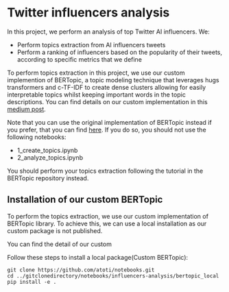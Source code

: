 # Twitter influencers analysis


In this project, we perform an analysis of top Twitter AI influencers.
We:

- Perform topics extraction from AI influencers tweets
- Perform a ranking of influencers based on the popularity of their tweets, according to specific metrics that we define

To perform topics extraction in this project, we use our custom implemention of BERTopic, a topic modeling technique that leverages hugs transformers and c-TF-IDF to create dense clusters allowing for easily interpretable topics whilst keeping important words in the topic descriptions. You can find details on our custom implementation in this [medium post](https://medium.com/atoti/topic-modeling-on-twitter-using-sentence-bert-8acdad958eb1).


Note that you can use the original implementation of BERTopic instead if you prefer, that you can find [here](https://maartengr.github.io/BERTopic/). If you do so, you should not use the following notebooks:

- 1_create_topics.ipynb
- 2_analyze_topics.ipynb

You should perform your topics extraction following the tutorial in the BERTopic repository instead.


## Installation of our custom BERTopic

To perform the topics extraction, we use our custom implementation of BERTopic library.
To achieve this, we can use a local installation as our custom package is not published.

You can find the detail of our custom

Follow these steps to install a local package(Custom BERTopic):
```
git clone https://github.com/atoti/notebooks.git
cd ../gitclonedirectory/notebooks/influencers-analysis/bertopic_local
pip install -e .
```